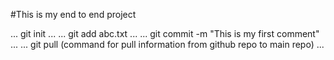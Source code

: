 #This is my end to end project

...
git init
...
...
git add abc.txt
...
...
git commit -m "This is my first comment"
...
...
git pull (command for pull information from github repo to main repo)
...